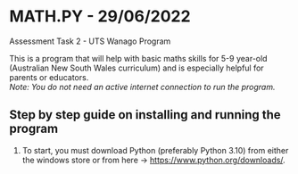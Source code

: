# MATH.PY - 29/06/2022
Assessment Task 2 - UTS Wanago Program

This is a program that will help with basic maths skills for 5-9 year-old (Australian New South Wales curriculum) and is especially helpful for parents or educators.
<br>*Note: You do not need an active internet connection to run the program.*

## Step by step guide on installing and running the program

1. To start, you must download Python (preferably Python 3.10) from either the windows store or from here -> https://www.python.org/downloads/. 



